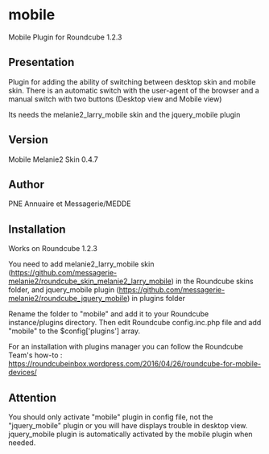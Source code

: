 mobile
======

Mobile Plugin for Roundcube 1.2.3

Presentation
------------

Plugin for adding the ability of switching between desktop skin and mobile skin. There is an automatic switch with the user-agent of the browser and a manual switch with two buttons (Desktop view and Mobile view)

Its needs the melanie2_larry_mobile skin and the jquery_mobile plugin


Version
-------

Mobile Melanie2 Skin 0.4.7


Author
------

PNE Annuaire et Messagerie/MEDDE


Installation
------------

Works on Roundcube 1.2.3

You need to add melanie2_larry_mobile skin (https://github.com/messagerie-melanie2/roundcube_skin_melanie2_larry_mobile) in the Roundcube skins folder, and jquery_mobile plugin (https://github.com/messagerie-melanie2/roundcube_jquery_mobile) in plugins folder

Rename the folder to "mobile" and add it to your Roundcube instance/plugins directory. Then edit Roundcube config.inc.php file and add "mobile" to the $config['plugins'] array.

For an installation with plugins manager you can follow the Roundcube Team's how-to : https://roundcubeinbox.wordpress.com/2016/04/26/roundcube-for-mobile-devices/


Attention
---------

You should only activate "mobile" plugin in config file, not the "jquery_mobile" plugin or you will have displays trouble in desktop view. jquery_mobile plugin is automatically activated by the mobile plugin when needed.
